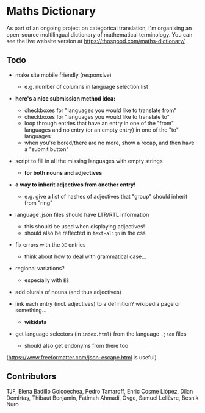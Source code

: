 # Maths Dictionary

As part of an ongoing project on categorical translation, I'm organising an open-source multilingual dictionary of mathematical terminology.
You can see the live website version at https://thosgood.com/maths-dictionary/ .

## Todo

- make site mobile friendly (responsive)
    + e.g. number of columns in language selection list

- **here's a nice submission method idea:**
    + checkboxes for "languages you would like to translate from"
    + checkboxes for "languages you would like to translate to"
    + loop through entries that have an entry in one of the "from" languages and no entry (or an empty entry) in one of the "to" languages
    + when you're bored/there are no more, show a recap, and then have a "submit button"
- script to fill in all the missing languages with empty strings
    + **for both nouns and adjectives**
- **a way to inherit adjectives from another entry!**
    + e.g. give a list of hashes of adjectives that "group" should inherit from "ring"
- language .json files should have LTR/RTL information
    + this should be used when displaying adjectives!
    + should also be reflected in `text-align` in the css
- fix errors with the `DE` entries
    + think about how to deal with grammatical case...
- regional variations?
    + especially with `ES`
- add plurals of nouns (and thus adjectives)
- link each entry (incl. adjectives) to a definition? wikipedia page or something...
    + **wikidata**
- get language selectors (in `index.html`) from the language `.json` files
    + should also get endonyms from there too

(<https://www.freeformatter.com/json-escape.html> is useful)

## Contributors

TJF, Elena Badillo Goicoechea, Pedro Tamaroff, Enric Cosme Llópez, Dilan Demirtaş, Thibaut Benjamin, Fatimah Ahmadi, Övge, Samuel Lelièvre, Besnik Nuro

